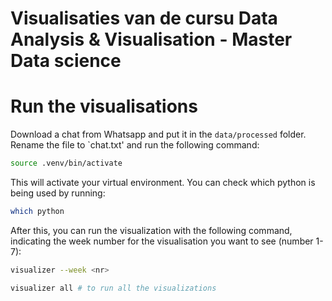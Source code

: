 # Visualisaties van de cursu Data Analysis & Visualisation - Master Data science

# Run the visualisations

Download a chat from Whatsapp and put it in the `data/processed` folder. Rename the file to `chat.txt' and run the following command:

```bash
source .venv/bin/activate
```

This will activate your virtual environment.
You can check which python is being used by running:
```bash
which python
```

After this, you can run the visualization with the following command, indicating the week number for the visualisation you want to see (number 1-7):

```bash
visualizer --week <nr>
```

```bash
visualizer all # to run all the visualizations
```

